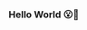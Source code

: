### Hello World :open_mouth::tada:

<!--
**agila5/agila5** is a ✨ _special_ ✨ repository because its `README.md` (this file) appears on your GitHub profile.
A small test; Updated Version
Here are some ideas to get you started:

- 🔭 I’m currently working on ...
- 🌱 I’m currently learning ...
- 👯 I’m looking to collaborate on ...
- 🤔 I’m looking for help with ...
- 💬 Ask me about ...
- 📫 How to reach me: ...
- 😄 Pronouns: ...
- ⚡ Fun fact: ...
-->
